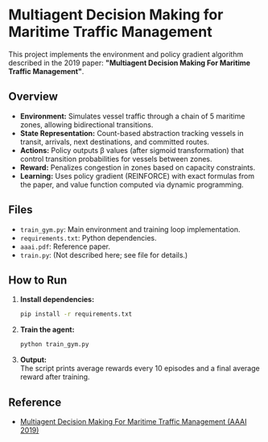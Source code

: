 # Multiagent Decision Making for Maritime Traffic Management

This project implements the environment and policy gradient algorithm described in the 2019 paper: **"Multiagent Decision Making For Maritime Traffic Management"**.

## Overview

- **Environment:** Simulates vessel traffic through a chain of 5 maritime zones, allowing bidirectional transitions.
- **State Representation:** Count-based abstraction tracking vessels in transit, arrivals, next destinations, and committed routes.
- **Actions:** Policy outputs β values (after sigmoid transformation) that control transition probabilities for vessels between zones.
- **Reward:** Penalizes congestion in zones based on capacity constraints.
- **Learning:** Uses policy gradient (REINFORCE) with exact formulas from the paper, and value function computed via dynamic programming.

## Files

- `train_gym.py`: Main environment and training loop implementation.
- `requirements.txt`: Python dependencies.
- `aaai.pdf`: Reference paper.
- `train.py`: (Not described here; see file for details.)

## How to Run

1. **Install dependencies:**
   ```bash
   pip install -r requirements.txt
   ```

2. **Train the agent:**
   ```bash
   python train_gym.py
   ```

3. **Output:**  
   The script prints average rewards every 10 episodes and a final average reward after training.

## Reference

- [Multiagent Decision Making For Maritime Traffic Management (AAAI 2019)](https://jamesarambam.github.io/files/aaai19.pdf)